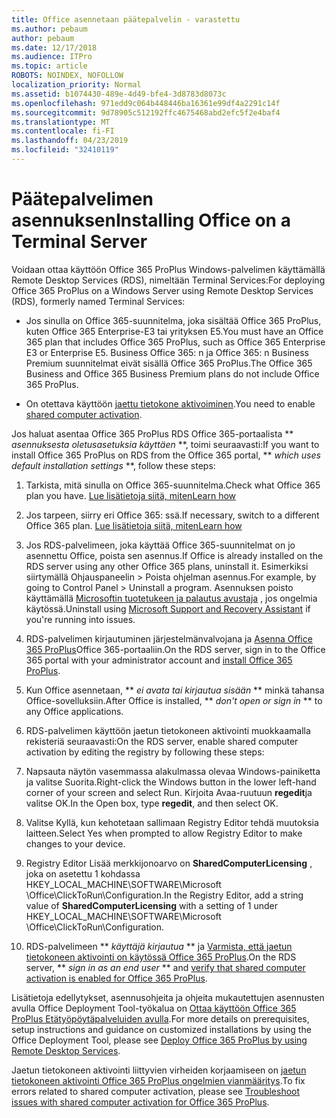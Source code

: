 ```yaml
---
title: Office asennetaan päätepalvelin - varastettu
ms.author: pebaum
author: pebaum
ms.date: 12/17/2018
ms.audience: ITPro
ms.topic: article
ROBOTS: NOINDEX, NOFOLLOW
localization_priority: Normal
ms.assetid: b1074430-489e-4d49-bfe4-3d8783d8073c
ms.openlocfilehash: 971edd9c064b448446ba16361e99df4a2291c14f
ms.sourcegitcommit: 9d78905c512192ffc4675468abd2efc5f2e4baf4
ms.translationtype: MT
ms.contentlocale: fi-FI
ms.lasthandoff: 04/23/2019
ms.locfileid: "32410119"
---
```

# <a name="installing-office-on-a-terminal-server"></a><span data-ttu-id="5f398-102">Päätepalvelimen asennuksen</span><span class="sxs-lookup"><span data-stu-id="5f398-102">Installing Office on a Terminal Server</span></span>

<span data-ttu-id="5f398-103">Voidaan ottaa käyttöön Office 365 ProPlus Windows-palvelimen käyttämällä Remote Desktop Services (RDS), nimeltään Terminal Services:</span><span class="sxs-lookup"><span data-stu-id="5f398-103">For deploying Office 365 ProPlus on a Windows Server using Remote Desktop Services (RDS), formerly named Terminal Services:</span></span>
  
- <span data-ttu-id="5f398-104">Jos sinulla on Office 365-suunnitelma, joka sisältää Office 365 ProPlus, kuten Office 365 Enterprise-E3 tai yrityksen E5.</span><span class="sxs-lookup"><span data-stu-id="5f398-104">You must have an Office 365 plan that includes Office 365 ProPlus, such as Office 365 Enterprise E3 or Enterprise E5.</span></span> <span data-ttu-id="5f398-105">Business Office 365: n ja Office 365: n Business Premium suunnitelmat eivät sisällä Office 365 ProPlus.</span><span class="sxs-lookup"><span data-stu-id="5f398-105">The Office 365 Business and Office 365 Business Premium plans do not include Office 365 ProPlus.</span></span>
    
- <span data-ttu-id="5f398-106">On otettava käyttöön [jaettu tietokone aktivoiminen](https://docs.microsoft.com/DeployOffice/overview-of-shared-computer-activation-for-office-365-proplus).</span><span class="sxs-lookup"><span data-stu-id="5f398-106">You need to enable [shared computer activation](https://docs.microsoft.com/DeployOffice/overview-of-shared-computer-activation-for-office-365-proplus).</span></span>
    
<span data-ttu-id="5f398-107">Jos haluat asentaa Office 365 ProPlus RDS Office 365-portaalista \*\* *asennuksesta oletusasetuksia käyttäen* \*\*, toimi seuraavasti:</span><span class="sxs-lookup"><span data-stu-id="5f398-107">If you want to install Office 365 ProPlus on RDS from the Office 365 portal, \*\* *which uses default installation settings* \*\*, follow these steps:</span></span> 
  
1. <span data-ttu-id="5f398-108">Tarkista, mitä sinulla on Office 365-suunnitelma.</span><span class="sxs-lookup"><span data-stu-id="5f398-108">Check what Office 365 plan you have.</span></span> [<span data-ttu-id="5f398-109">Lue lisätietoja siitä, miten</span><span class="sxs-lookup"><span data-stu-id="5f398-109">Learn how</span></span>](https://docs.microsoft.com/office365/admin/admin-overview/what-subscription-do-i-have)
    
2. <span data-ttu-id="5f398-110">Jos tarpeen, siirry eri Office 365: ssä.</span><span class="sxs-lookup"><span data-stu-id="5f398-110">If necessary, switch to a different Office 365 plan.</span></span> [<span data-ttu-id="5f398-111">Lue lisätietoja siitä, miten</span><span class="sxs-lookup"><span data-stu-id="5f398-111">Learn how</span></span>](https://docs.microsoft.com/office365/admin/subscriptions-and-billing/switch-to-a-different-plan)
    
3. <span data-ttu-id="5f398-112">Jos RDS-palvelimeen, joka käyttää Office 365-suunnitelmat on jo asennettu Office, poista sen asennus.</span><span class="sxs-lookup"><span data-stu-id="5f398-112">If Office is already installed on the RDS server using any other Office 365 plans, uninstall it.</span></span> <span data-ttu-id="5f398-113">Esimerkiksi siirtymällä Ohjauspaneelin \> Poista ohjelman asennus.</span><span class="sxs-lookup"><span data-stu-id="5f398-113">For example, by going to Control Panel \> Uninstall a program.</span></span> <span data-ttu-id="5f398-114">Asennuksen poisto käyttämällä [Microsoftin tuotetukeen ja palautus avustaja](https://aka.ms/SARA-OfficeUninstall-Alchemy) , jos ongelmia käytössä.</span><span class="sxs-lookup"><span data-stu-id="5f398-114">Uninstall using [Microsoft Support and Recovery Assistant](https://aka.ms/SARA-OfficeUninstall-Alchemy) if you're running into issues.</span></span> 
    
4. <span data-ttu-id="5f398-115">RDS-palvelimen kirjautuminen järjestelmänvalvojana ja [Asenna Office 365 ProPlus](https://portal.office.com/OLS/MySoftware.aspx)Office 365-portaaliin.</span><span class="sxs-lookup"><span data-stu-id="5f398-115">On the RDS server, sign in to the Office 365 portal with your administrator account and [install Office 365 ProPlus](https://portal.office.com/OLS/MySoftware.aspx).</span></span>
    
5. <span data-ttu-id="5f398-116">Kun Office asennetaan, \*\* *ei avata tai kirjautua sisään* \*\* minkä tahansa Office-sovelluksiin.</span><span class="sxs-lookup"><span data-stu-id="5f398-116">After Office is installed, \*\* *don't open or sign in* \*\* to any Office applications.</span></span> 
    
6. <span data-ttu-id="5f398-117">RDS-palvelimen käyttöön jaetun tietokoneen aktivointi muokkaamalla rekisteriä seuraavasti:</span><span class="sxs-lookup"><span data-stu-id="5f398-117">On the RDS server, enable shared computer activation by editing the registry by following these steps:</span></span>
    
1. <span data-ttu-id="5f398-118">Napsauta näytön vasemmassa alakulmassa olevaa Windows-painiketta ja valitse Suorita.</span><span class="sxs-lookup"><span data-stu-id="5f398-118">Right-click the Windows button in the lower left-hand corner of your screen and select Run.</span></span> <span data-ttu-id="5f398-119">Kirjoita Avaa-ruutuun **regedit**ja valitse OK.</span><span class="sxs-lookup"><span data-stu-id="5f398-119">In the Open box, type **regedit**, and then select OK.</span></span> 
    
2. <span data-ttu-id="5f398-120">Valitse Kyllä, kun kehotetaan sallimaan Registry Editor tehdä muutoksia laitteen.</span><span class="sxs-lookup"><span data-stu-id="5f398-120">Select Yes when prompted to allow Registry Editor to make changes to your device.</span></span>
    
3. <span data-ttu-id="5f398-121">Registry Editor Lisää merkkijonoarvo on **SharedComputerLicensing** , joka on asetettu 1 kohdassa HKEY_LOCAL_MACHINE\SOFTWARE\Microsoft \Office\ClickToRun\Configuration.</span><span class="sxs-lookup"><span data-stu-id="5f398-121">In the Registry Editor, add a string value of **SharedComputerLicensing** with a setting of 1 under HKEY_LOCAL_MACHINE\SOFTWARE\Microsoft \Office\ClickToRun\Configuration.</span></span> 
    
7. <span data-ttu-id="5f398-122">RDS-palvelimeen \*\* *käyttäjä kirjautua* \*\* ja [Varmista, että jaetun tietokoneen aktivointi on käytössä Office 365 ProPlus](https://docs.microsoft.com/DeployOffice/troubleshoot-issues-with-shared-computer-activation-for-office-365-proplus#verify-that-activation-for-office-365-proplus-succeeded).</span><span class="sxs-lookup"><span data-stu-id="5f398-122">On the RDS server, \*\* *sign in as an end user* \*\* and [verify that shared computer activation is enabled for Office 365 ProPlus](https://docs.microsoft.com/DeployOffice/troubleshoot-issues-with-shared-computer-activation-for-office-365-proplus#verify-that-activation-for-office-365-proplus-succeeded).</span></span>
    
<span data-ttu-id="5f398-123">Lisätietoja edellytykset, asennusohjeita ja ohjeita mukautettujen asennusten avulla Office Deployment Tool-työkalua on [Ottaa käyttöön Office 365 ProPlus Etätyöpöytäpalveluiden avulla](https://docs.microsoft.com/DeployOffice/deploy-office-365-proplus-by-using-remote-desktop-services).</span><span class="sxs-lookup"><span data-stu-id="5f398-123">For more details on prerequisites, setup instructions and guidance on customized installations by using the Office Deployment Tool, please see [Deploy Office 365 ProPlus by using Remote Desktop Services](https://docs.microsoft.com/DeployOffice/deploy-office-365-proplus-by-using-remote-desktop-services).</span></span>
  
<span data-ttu-id="5f398-124">Jaetun tietokoneen aktivointi liittyvien virheiden korjaamiseen on [jaetun tietokoneen aktivointi Office 365 ProPlus ongelmien vianmääritys](https://docs.microsoft.com/DeployOffice/troubleshoot-issues-with-shared-computer-activation-for-office-365-proplus).</span><span class="sxs-lookup"><span data-stu-id="5f398-124">To fix errors related to shared computer activation, please see [Troubleshoot issues with shared computer activation for Office 365 ProPlus](https://docs.microsoft.com/DeployOffice/troubleshoot-issues-with-shared-computer-activation-for-office-365-proplus).</span></span>
  

